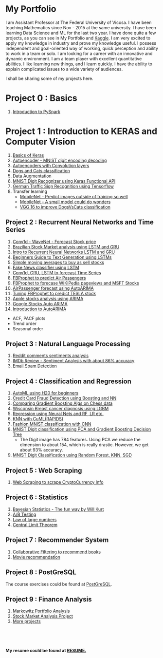 # My Portfolio

I am Assistant Professor at The Federal University of Vicosa. I have been teaching Mathematics since Nov - 2015 at the same university. I have been learning Data Science and ML for the last two year. I have done quite a few projects, as you can see in My Portfolio and [Kaggle](https://www.kaggle.com/bhavinmoriya). I am very excited to apply my knowledge in industry and prove my knowledge useful. I possess independent and goal-oriented way of working, quick perception and ability to work in a team or solo. I am looking for a career with an innovative and dynamic environment. I am a team player with excellent quantitative abilities. I like learning new things, and I learn quickly. I have the ability to explain complicated issues to a wide variety of audiences.

 I shall be sharing some of my projects here.

# Project 0 : Basics
1. [Introduction to PySpark](https://www.kaggle.com/bhavinmoriya/introduction-to-pyspark)

# Project 1 : Introduction to KERAS and Computer Vision

1. [Basics of Keras](https://www.kaggle.com/bhavinmoriya/playing-with-keras)
2. [Autoencoder - MNIST digit encoding decoding](https://www.kaggle.com/bhavinmoriya/autoencoder-mnist-digit-encoding-decoding)
3. [Autoencoders with Convolution layers](https://www.kaggle.com/bhavinmoriya/autoencoders-with-convolution-layers)
4. [Dogs and Cats classification](https://www.kaggle.com/bhavinmoriya/dogs-and-cats-classification-by-cnn-and-vgg16)
5. [Data Augmentation](https://www.kaggle.com/bhavinmoriya/dataaugmentation-with-keras)
6. [MNIST Digit Recognizer using Keras Functional API](https://www.kaggle.com/bhavinmoriya/mnist-digit-recognizer-using-functional-api)
7. [German Traffic Sign Recognition using Tensorflow](https://www.kaggle.com/bhavinmoriya/intro-to-tensorflow-german-traffic-sign-recog)
8. Transfer learning
   - [MobileNet - Predict images outside of training so well](https://www.kaggle.com/bhavinmoriya/mobilenet-small-but-real-good-too)
   - [MobileNet - A small model could do wonders](https://www.kaggle.com/bhavinmoriya/mobilenet-finetune-to-custom-datasets-99-acc)
   - [VGG 16 to improve DogsVsCats classification](https://www.kaggle.com/bhavinmoriya/dogs-and-cats-classification-by-cnn-and-vgg16)

## Project 2 : Recurrent Neural Networks and Time Series

1. [Conv1d - WaveNet - Forecast Stock price](https://www.kaggle.com/bhavinmoriya/conv1d-wavenet-forecast-stock-price)
2. [Brazilian Stock Market analysis using LSTM and GRU](https://www.kaggle.com/bhavinmoriya/brazilian-stock-market-analysis-using-lstm-gru)
3. [Intro to Recurrent Neural Networks LSTM and GRU](https://www.kaggle.com/bhavinmoriya/intro-to-recurrent-neural-networks-lstm-gru)
4. [Beginners Guide to Text Generation using LSTMs](https://www.kaggle.com/bhavinmoriya/beginners-guide-to-text-generation-using-lstms)
5. [Simple moving averages to buy as sell stocks](https://www.kaggle.com/bhavinmoriya/simple-moving-averages-to-buy-as-sell-stocks/edit)
6. [Fake News classifier using LSTM](https://www.kaggle.com/bhavinmoriya/fake-news-classifier-using-lstm)
7. [Conv1d, GRU, LSTM to forecast Time Series](https://www.kaggle.com/bhavinmoriya/neural-nets-for-prediction-of-the-google-stock)
8. [FBProphet to predict Air Passengers](https://www.kaggle.com/bhavinmoriya/playing-with-fb-prophet-great-prediction)
9. [FBProphet to forecase WIKIPedia pageviews and MSFT Stocks](https://www.kaggle.com/bhavinmoriya/facebook-prophet-wikipedia-msft-forecast)
10. [AirPassenger forecast using AutoARIMA](https://www.kaggle.com/bhavinmoriya/airpassenger-autoarima-almost-accurate-preds)
11. [Tuning FBProphet to predict TESLA stock](https://www.kaggle.com/bhavinmoriya/prophet-for-tesla-stock-prediction?scriptVersionId=82301626)
12. [Apple stocks analysis using ARIMA](https://www.kaggle.com/bhavinmoriya/apple-stocks-analysis-using-arima)
13. [Google Stocks Auto ARIMA](https://www.kaggle.com/bhavinmoriya/google-stocks-auto-arima)
14. [Introduction to AutoARIMA](https://www.kaggle.com/bhavinmoriya/google-stocks-auto-arima#Stationarity)
   - ACF, PACF plots 
   - Trend order
   - Seasonal order

## Project 3 : Natural Language Processing

1. [Reddit comments sentiments analysis](https://www.kaggle.com/bhavinmoriya/sentiment-analysis-using-textblob-and-embedding?scriptVersionId=85101317)
2. [IMDb Review - Sentiment Analysis with about 86% accuracy](https://www.kaggle.com/bhavinmoriya/imdb-review-sentiment-analysis-using-conv1d)
3. [Email Spam Detection](https://www.kaggle.com/bhavinmoriya/email-spam-detection#Back-to-out-problem)

## Project 4 : Classification and Regression

1. [AutoML using H20 for beginners](https://www.kaggle.com/bhavinmoriya/automl-using-h20-for-beginners)
2. [Credit Card Fraud Detection using Boosting and NN](https://www.kaggle.com/bhavinmoriya/credit-card-fraud-detection-boosting-and-dnn)
3. [Comparing Gradient Boosting Algs on Chess data](https://www.kaggle.com/bhavinmoriya/comparing-gradient-boosting-algs-on-chess-data)
4. [Wisconsin Breast cancer diagnosis using LGBM](https://www.kaggle.com/bhavinmoriya/wisconsin-breast-cancer-diagnosis-using-lgbm)
5. [Regression using Neural Nets and RF, LR etc.](https://www.kaggle.com/bhavinmoriya/regression-using-neural-nets-and-rf-lr-etc)
6. [KNN with CuML(RAPIDS)](https://www.kaggle.com/bhavinmoriya/knn-with-cuml-gpu-could-be-heaven?scriptVersionId=82137414)
7. [Fashion MNIST classification with CNN](https://www.kaggle.com/bhavinmoriya/fashion-mnist-with-keras-88-accuracy)
8. [MNIST Digit classification using PCA and Gradient Boosting Decision Tree](https://www.kaggle.com/bhavinmoriya/mnist-with-pca-and-gbdt)
   - The Digit image has 784 features. Using PCA we reduce the dimension to about 154, which is really drastic. However, we get about 93% accuracy.
9. [MNIST Digit Classification using Random Forest, KNN, SGD](https://www.kaggle.com/bhavinmoriya/mnist-digit-classification-using-sgd-knn-rf?scriptVersionId=82139615)

## Project 5 : Web Scraping

1. [Web Scraping to scrape CryptoCurrency Info](https://www.kaggle.com/bhavinmoriya/web-scraping-to-scrape-cryptocurrency-info?scriptVersionId=83136084)

## Project 6 : Statistics

1. [Bayesian Statistics - The fun way by Will Kurt](https://www.kaggle.com/bhavinmoriya/bayesian-statistics-the-fun-way-by-will-kurt)
2. [A/B Testing](https://www.kaggle.com/bhavinmoriya/ab-testing-again)
3. [Law of large numbers](https://www.kaggle.com/bhavinmoriya/law-of-large-numbers)
4. [Central Limit Theorem](https://www.kaggle.com/bhavinmoriya/central-limit-theorem)

## Project 7 : Recommender System

1. [Collaborative Filtering to recommend books](https://www.kaggle.com/bhavinmoriya/book-recommender-system-collaborative-filtering)
2. [Movie recommendation](https://www.kaggle.com/bhavinmoriya/getting-started-with-a-movie-recommendation-system)

## Project 8 : PostGreSQL

The course exercises could be found at [PostGreSQL](https://github.com/bhavinmoriya/Postgres).

## Project 9 : Finance Analysis

1. [Markowitz Portfolio Analysis](https://www.kaggle.com/code/bhavinmoriya/markowitz-portfolio-optimization)
2. [Stock Market Analysis Project](https://www.kaggle.com/code/bhavinmoriya/stock-market-analysis-project)
3. [More projects](https://github.com/bhavinmoriya/Python-for-Financial-Analysis-and-Algorithmic-Trading)
<br />
<br />
<br />

**My resume could be found at [RESUME.](https://www.dropbox.com/s/4n598kyx6yw3kch/CV.pdf?dl=0)**






 




